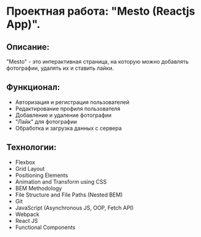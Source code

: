 # Проектная работа: "Mesto (Reactjs App)".

## Описание:

"Mesto" - это интерактивная страница, на которую можно добавлять фотографии, удалять их и ставить лайки.


## Функционал:

* Авторизация и регистрация пользователей
* Редактирование профиля пользователя
* Добавление и удаление фотографии
* "Лайк" для фотографии
* Обработка и загрузка данных с сервера

## Технологии:

* Flexbox
* Grid Layout
* Positioning Elements
* Animation and Transform using CSS
* BEM Methodology
* File Structure and File Paths (Nested BEM)
* Git
* JavaScript (Asynchronous JS, OOP, Fetch API)
* Webpack
* React JS
* Functional Components

